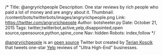 /*
Title: @angryrichpeople
Description: One star reviews by rich people who paid a lot of money and are angry about it. 
Thumbnail: /content/bots/twitterbots/images/angryrichpeople.png
Link: https://twitter.com/angryrichpeople
Author: botsheeter.py
Date: October 21, 2015
Tags: twitter,twitterbot,active,yelp,disappointed,open source,opensource,python,spine_cone
Nav: hidden
Robots: index,follow
*/

[@angryrichpeople](https://twitter.com/angryrichpeople) is an [open source](https://github.com/tpinecone/angry_rich_people) Twitter bot created by [Terian Koscik](https://twitter.com/spine_cone) that tweets one-star [Yelp](http://www.yelp.com/) reviews of "Ultra High-End" businesses.
